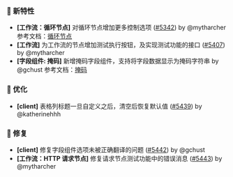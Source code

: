 ### 🎉 新特性

- **[工作流：循环节点]** 对循环节点增加更多控制选项 ([#5342](https://github.com/nocobase/nocobase/pull/5342)) by @mytharcher
  参考文档：[循环节点](https://docs-cn.nocobase.com/handbook/workflow-loop)
- **[工作流]** 为工作流的节点增加测试执行按钮，及实现测试功能的接口 ([#5407](https://github.com/nocobase/nocobase/pull/5407)) by @mytharcher
- **[字段组件: 掩码]** 新增掩码字段组件，支持将字段数据显示为掩码字符串 by @gchust
  参考文档：[掩码](https://docs-cn.nocobase.com/handbook/field-component-mask)

### 🚀 优化

- **[client]** 表格列标题一旦自定义之后，清空后恢复默认值 ([#5439](https://github.com/nocobase/nocobase/pull/5439)) by @katherinehhh

### 🐛 修复

- **[client]** 修复字段组件选项未被正确翻译的问题 ([#5442](https://github.com/nocobase/nocobase/pull/5442)) by @gchust
- **[工作流：HTTP 请求节点]** 修复请求节点测试功能中的错误消息 ([#5443](https://github.com/nocobase/nocobase/pull/5443)) by @mytharcher
